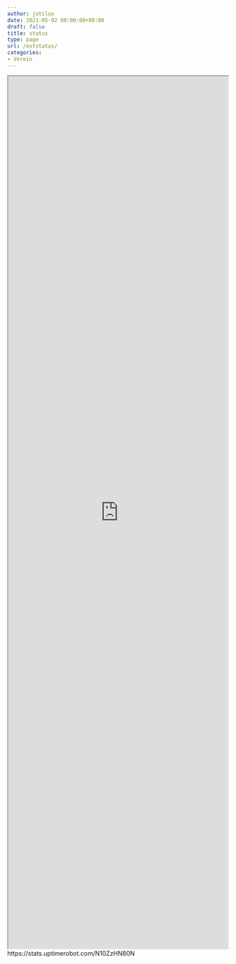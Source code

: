```yaml
---
author: jotilux
date: 2021-05-02 00:00:00+00:00
draft: false
title: status
type: page
url: /extstatus/
categories:
- Verein
---
```


<iframe width="100%" height="2000" name="iframe" src="https://stats.uptimerobot.com/N10ZzHN80N"></iframe>  
https://stats.uptimerobot.com/N10ZzHN80N
